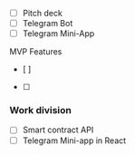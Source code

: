 - [ ] Pitch deck
- [ ] Telegram Bot
- [ ] Telegram Mini-App

MVP Features
- [ ] 
- [ ]

### Work division
- [ ] Smart contract API
- [ ] Telegram Mini-app in React
